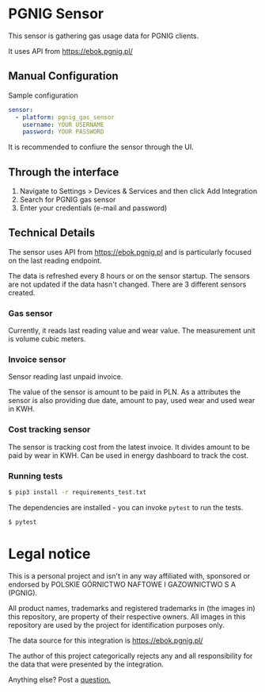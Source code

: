 # PGNIG Sensor 

This sensor is gathering gas usage data for PGNIG clients.

It uses API from https://ebok.pgnig.pl/

## Manual Configuration
Sample configuration

```yaml
sensor:
  - platform: pgnig_gas_sensor
    username: YOUR USERNAME
    password: YOUR PASSWORD
```
It is recommended to confiure the sensor through the UI.

## Through the interface
1) Navigate to Settings > Devices & Services and then click Add Integration
2) Search for PGNIG gas sensor
3) Enter your credentials (e-mail and password)

## Technical Details

The sensor uses API from https://ebok.pgnig.pl 
and is particularly focused on the last reading endpoint. 

The data is refreshed every 8 hours or on the sensor startup.
The sensors are not updated if the data hasn't changed.
There are 3 different sensors created.

### Gas sensor

Currently, it reads last reading value and wear value. 
The measurement unit is volume cubic meters.

### Invoice sensor

Sensor reading last unpaid invoice.

The value of the sensor is amount to be paid in PLN. 
As a attributes the sensor is also providing due date, amount to pay, used wear and used wear in KWH.

### Cost tracking sensor

The sensor is tracking cost from the latest invoice. 
It divides amount to be paid by wear in KWH. Can be used in energy dashboard to track the cost.

### Running tests

```bash
$ pip3 install -r requirements_test.txt
```

The dependencies are installed - you can invoke `pytest` to run the tests.

```bash
$ pytest
```

# Legal notice
This is a personal project and isn't in any way affiliated with, sponsored or endorsed by POLSKIE GÓRNICTWO NAFTOWE I GAZOWNICTWO S A (PGNIG).

All product names, trademarks and registered trademarks in (the images in) this repository, are property of their respective owners. All images in this repository are used by the project for identification purposes only.

The data source for this integration is https://ebok.pgnig.pl/

The author of this project categorically rejects any and all responsibility for the data that were presented by the integration.

Anything else? Post a [question.](https://github.com/pawelhulek/pgnig-sensor/issues/new)